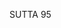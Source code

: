 SUTTA 95

[^880]: The opening passage of this sutta, down to $ 10, is virtually identical with the opening of the Sonadanda Sutta (DN 4).

[^881]: MA: It was called thus because offerings were made there to the gods.

[^882]: Another wealthy brahmin who resided in Ukkatha, a crown property given to him by King Pasenadi. At DN 2.21/i.110 he hears a discourse from the Buddha, attains stream-entry, and goes for refuge along with his family and retinue.

[^883]: These are the ancient rishis whom the brahmins regarded as the divinely inspired authors of the Vedic hymns.

[^884]: In Pali: saddhā, ruci, anussava, akāraparivitakka, ditṭhinijjhānakkhanti. Of these five grounds for arriving at a conviction, the first two seem to be primarily emotive, the third to be a blind acceptance of tradition, and the last two primarily rational or cognitive. The "two different ways" each may turn out are true and false.

[^885]: It is not proper for him to come to this conclusion because he has not personally ascertained the truth of his conviction but only accepts it on a ground that is not capable of yielding certainty.

[^886]: Saccānurakkhana: or, the safeguarding of truth, the protection of truth.

[^887]: Saccānubodha: or, the awakening to truth.

[^888]: The procedure for the discovery of truth recommended in this sutta appears to be an elaboration of the approach described in MN 47.

[^889]: Tületi. MA: He investigates things in terms of impermanence, and so forth. This stage thus seems to be that of insight contemplation.

[^890]: Although applying the will (ussahati) appears similar to striving (padahati), the former may be understood as the exertion undertaken prior to insight contemplation, the latter as the exertion that brings insight up to the level of the supramundane path.

[^891]: MA: He realises Nibbāna with the mental body (of the path of stream-entry), and having penetrated the defilements, he sees Nibbāna with wisdom, making it clear and evident.

[^892]: While the discovery of truth in this context appears to signify the attainment of stream-entry, the final arrival at truth (saccānuppatti) seems to mean the full attainment of arahantship.

[^893]: See n. 524 .

